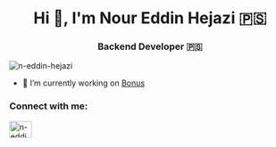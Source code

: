 <h1 align="center">Hi 👋, I'm Nour Eddin Hejazi 🇵🇸</h1>
<h3 align="center">Backend Developer 🇵🇸</h3>

<p align="left"> <img src="https://komarev.com/ghpvc/?username=n-eddin-hejazi&label=Profile%20views&color=0e75b6&style=flat" alt="n-eddin-hejazi" /> </p>

- 🔭 I’m currently working on [Bonus](https://bonus.sa)

<h3 align="left">Connect with me:</h3>
<p align="left">
<a href="https://linkedin.com/in/n-eddin-hejazi" target="blank"><img align="center" src="https://raw.githubusercontent.com/rahuldkjain/github-profile-readme-generator/master/src/images/icons/Social/linked-in-alt.svg" alt="n-eddin-hejazi" height="30" width="40" /></a>
</p>
